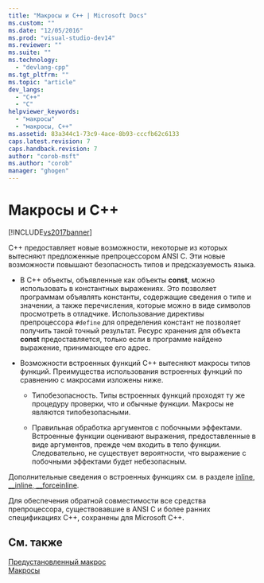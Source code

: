 ```yaml
---
title: "Макросы и C++ | Microsoft Docs"
ms.custom: ""
ms.date: "12/05/2016"
ms.prod: "visual-studio-dev14"
ms.reviewer: ""
ms.suite: ""
ms.technology: 
  - "devlang-cpp"
ms.tgt_pltfrm: ""
ms.topic: "article"
dev_langs: 
  - "C++"
  - "C"
helpviewer_keywords: 
  - "макросы"
  - "макросы, C++"
ms.assetid: 83a344c1-73c9-4ace-8b93-cccfb62c6133
caps.latest.revision: 7
caps.handback.revision: 7
author: "corob-msft"
ms.author: "corob"
manager: "ghogen"
---
```

# Макросы и C++
[!INCLUDE[vs2017banner](../assembler/inline/includes/vs2017banner.md)]

C\+\+ предоставляет новые возможности, некоторые из которых вытесняют предложенные препроцессором ANSI C.  Эти новые возможности повышают безопасность типов и предсказуемость языка.  
  
-   В C\+\+ объекты, объявленные как объекты **const**, можно использовать в константных выражениях.  Это позволяет программам объявлять константы, содержащие сведения о типе и значении, а также перечисления, которые можно в виде символов просмотреть в отладчике.  Использование директивы препроцессора `#define` для определения констант не позволяет получить такой точный результат.  Ресурс хранения для объекта **const** предоставляется, только если в программе найдено выражение, принимающее его адрес.  
  
-   Возможности встроенных функций C\+\+ вытесняют макросы типов функций.  Преимущества использования встроенных функций по сравнению с макросами изложены ниже.  
  
    -   Типобезопасность.  Типы встроенных функций проходят ту же процедуру проверки, что и обычные функции.  Макросы не являются типобезопасными.  
  
    -   Правильная обработка аргументов с побочными эффектами.  Встроенные функции оценивают выражения, предоставленные в виде аргументов, прежде чем входить в тело функции.  Следовательно, не существует вероятности, что выражение с побочными эффектами будет небезопасным.  
  
 Дополнительные сведения о встроенных функциях см. в разделе [inline, \_\_inline, \_\_forceinline](../misc/inline-inline-forceinline.md).  
  
 Для обеспечения обратной совместимости все средства препроцессора, существовавшие в ANSI C и более ранних спецификациях C\+\+, сохранены для Microsoft C\+\+.  
  
## См. также  
 [Предустановленный макрос](../preprocessor/predefined-macros.md)   
 [Макросы](../Topic/Macros%20\(C-C++\).md)